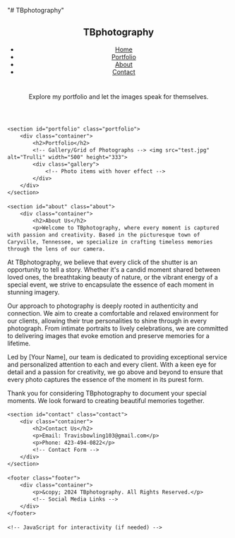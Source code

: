 "# TBphotography" 
<!DOCTYPE html>
<html lang="en">
<head>
    <meta charset="UTF-8">
    <meta name="viewport" content="width=device-width, initial-scale=1.0">
    <title>TBPhotography Portfolio</title>
    <link rel="stylesheet" href="styles.css">
    <!-- Add any additional libraries or stylesheets here -->
</head>
<body>
    <header class="header">
        <nav class="navbar">
            <div class="container">
                <div class="logo">
                    <h1>TBphotography</h1>
                </div>
                <div class="menu">
                    <ul>
                        <li><a href="#home">Home</a></li>
                        <li><a href="#portfolio">Portfolio</a></li>
                        <li><a href="#about">About</a></li>
                        <li><a href="#contact">Contact</a></li>
                    </ul>
                </div>
            </div>
        </nav>
        <div class="hero">
            <div class="container">
                <h1></h1>
                <p>Explore my portfolio and let the images speak for themselves.</p>
            </div>
        </div>
    </header>

    <section id="portfolio" class="portfolio">
        <div class="container">
            <h2>Portfolio</h2>
            <!-- Gallery/Grid of Photographs --> <img src="test.jpg" alt="Trulli" width="500" height="333">
            <div class="gallery">
                <!-- Photo items with hover effect -->
            </div>
        </div>
    </section>

    <section id="about" class="about">
        <div class="container">
            <h2>About Us</h2>
            <p>Welcome to TBphotography, where every moment is captured with passion and creativity. Based in the picturesque town of Caryville, Tennessee, we specialize in crafting timeless memories through the lens of our camera.

At TBphotography, we believe that every click of the shutter is an opportunity to tell a story. Whether it's a candid moment shared between loved ones, the breathtaking beauty of nature, or the vibrant energy of a special event, we strive to encapsulate the essence of each moment in stunning imagery.

Our approach to photography is deeply rooted in authenticity and connection. We aim to create a comfortable and relaxed environment for our clients, allowing their true personalities to shine through in every photograph. From intimate portraits to lively celebrations, we are committed to delivering images that evoke emotion and preserve memories for a lifetime.

Led by [Your Name], our team is dedicated to providing exceptional service and personalized attention to each and every client. With a keen eye for detail and a passion for creativity, we go above and beyond to ensure that every photo captures the essence of the moment in its purest form.

Thank you for considering TBphotography to document your special moments. We look forward to creating beautiful memories together.</p>
        </div>
    </section>

    <section id="contact" class="contact">
        <div class="container">
            <h2>Contact Us</h2>
            <p>Email: Travisbowling103@gmail.com</p>
			<p>Phone: 423-494-0822</p>
            <!-- Contact Form -->
        </div>
    </section>

    <footer class="footer">
        <div class="container">
            <p>&copy; 2024 TBphotography. All Rights Reserved.</p>
            <!-- Social Media Links -->
        </div>
    </footer>

    <!-- JavaScript for interactivity (if needed) -->
</body>
</html>
